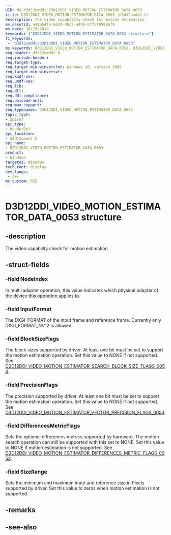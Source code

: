 ```yaml
---
UID: NS:d3d12umddi.D3D12DDI_VIDEO_MOTION_ESTIMATOR_DATA_0053
title: D3D12DDI_VIDEO_MOTION_ESTIMATOR_DATA_0053 (d3d12umddi.h)
description: The video capability check for motion estimation.
ms.assetid: a41a54fa-b634-4bc5-a499-bf7af9598bf9
ms.date: 10/19/2018
keywords: ["D3D12DDI_VIDEO_MOTION_ESTIMATOR_DATA_0053 structure"]
f1_keywords:
 - "d3d12umddi/D3D12DDI_VIDEO_MOTION_ESTIMATOR_DATA_0053"
ms.keywords: D3D12DDI_VIDEO_MOTION_ESTIMATOR_DATA_0053, D3D12DDI_VIDEO_MOTION_ESTIMATOR_DATA_0053, 
req.header: d3d12umddi.h
req.include-header:
req.target-type:
req.target-min-winverclnt: Windows 10, version 1809
req.target-min-winversvr:
req.kmdf-ver:
req.umdf-ver:
req.lib:
req.dll:
req.ddi-compliance:
req.unicode-ansi:
req.max-support:
req.typenames: D3D12DDI_VIDEO_MOTION_ESTIMATOR_DATA_0053
topic_type: 
- apiref
api_type: 
- HeaderDef
api_location: 
- d3d12umddi.h
api_name: 
- D3D12DDI_VIDEO_MOTION_ESTIMATOR_DATA_0053
product:
- Windows
targetos: Windows
tech.root: display
dev_langs:
 - c++
ms.custom: RS5
---
```


# D3D12DDI_VIDEO_MOTION_ESTIMATOR_DATA_0053 structure

## -description

The video capability check for motion estimation.

## -struct-fields

### -field NodeIndex

In multi-adapter operation, this value indicates which physical adapter of the device this operation applies to.

### -field InputFormat

The DXGI_FORMAT of the input frame and reference frame. Currently only DXGI_FORMAT_NV12 is allowed.

### -field BlockSizeFlags

The block sizes supported by driver. At least one bit must be set to support the motion estimation operation. Set this value to NONE if not supported.  See [D3D12DDI_VIDEO_MOTION_ESTIMATOR_SEARCH_BLOCK_SIZE_FLAGS_0053](ne-d3d12umddi-d3d12ddi_video_motion_estimator_search_block_size_flags_0053.md).

### -field PrecisionFlags

The precision supported by driver. At least one bit must be set to support the motion estimation operation. Set this value to NONE if not supported.  See [D3D12DDI_VIDEO_MOTION_ESTIMATOR_VECTOR_PRECISION_FLAGS_0053](ne-d3d12umddi-d3d12ddi_video_motion_estimator_vector_precision_flags_0053.md).

### -field DifferencesMetricFlags

Sets the optional differences metrics supported by hardware. The motion search operation can still be supported with this set to NONE. Set this value to NONE if motion estimation is not supported. See [D3D12DDI_VIDEO_MOTION_ESTIMATOR_DIFFERENCES_METRIC_FLAGS_0053](ne-d3d12umddi-d3d12ddi_video_motion_estimator_differences_metric_flags_0053.md)

### -field SizeRange
 
Sets the minimum and maximum input and reference size in Pixels supported by driver. Set this value to zeros when motion estimation is not supported.

## -remarks

## -see-also
